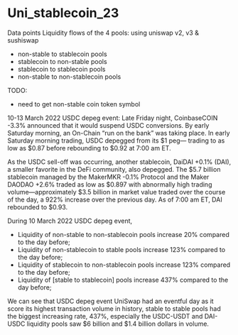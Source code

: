 # Uni_stablecoin_23

Data points
Liquidity flows of the 4 pools: using uniswap v2, v3 & sushiswap
- non-stable to stablecoin pools
- stablecoin to non-stable pools
- stablecoin to stablecoin pools
- non-stable to non-stablecoin pools

TODO:
- need to get non-stable coin token symbol

10-13 March 2022 USDC depeg event: 
Late Friday night, CoinbaseCOIN -3.3% announced that it would suspend USDC conversions. By early Saturday morning, an On-Chain “run on the bank” was taking place. In early Saturday morning trading, USDC depegged from its $1 peg— trading to as low as $0.87 before rebounding to $0.92 at 7:00 am ET.

As the USDC sell-off was occurring, another stablecoin, DaiDAI +0.1% (DAI), a smaller favorite in the DeFi community, also depegged. The $5.7 billion stablecoin managed by the MakerMKR -0.1% Protocol and the Maker DAODAO +2.6% traded as low as $0.897 with abnormally high trading volume—approximately $3.5 billion in market value traded over the course of the day, a 922% increase over the previous day. As of 7:00 am ET, DAI rebounded to $0.93.

During 10 March 2022 USDC depeg event, 

- Liquidity of non-stable to non-stablecoin pools increase 20% compared to the day before;
- Liquidity of non-stablecoin to stable pools increase 123% compared to the day before;
- Liquidity of stablecoin to non-stablecoin pools increase 123% compared to the day before;
- Liquidity of [stable to stablecoin] pools increase 437% compared to the day before;

We can see that USDC depeg event 
UniSwap had an eventful day as it score its highest transaction volume in history, stable to stable pools had the biggest increasing rate, 437%, especially the USDC-USDT and DAI-USDC liquidity pools saw $6 billion and $1.4 billion dollars in volume.